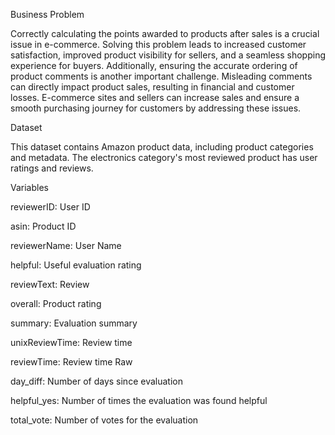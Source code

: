 
Business Problem

Correctly calculating the points awarded to products after sales is a crucial issue in e-commerce. Solving this problem leads to increased customer satisfaction, improved product visibility for sellers, and a seamless shopping experience for buyers. Additionally, ensuring the accurate ordering of product comments is another important challenge. Misleading comments can directly impact product sales, resulting in financial and customer losses. E-commerce sites and sellers can increase sales and ensure a smooth purchasing journey for customers by addressing these issues.

Dataset

This dataset contains Amazon product data, including product categories and metadata.
The electronics category's most reviewed product has user ratings and reviews.

Variables

reviewerID: User ID

asin: Product ID

reviewerName: User Name

helpful: Useful evaluation rating

reviewText: Review

overall: Product rating

summary: Evaluation summary

unixReviewTime: Review time

reviewTime: Review time Raw

day_diff: Number of days since evaluation

helpful_yes: Number of times the evaluation was found helpful

total_vote: Number of votes for the evaluation
